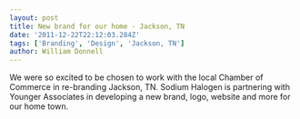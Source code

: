 ```yaml
---
layout: post
title: New brand for our home - Jackson, TN
date: '2011-12-22T22:12:03.284Z'
tags: ['Branding', 'Design', 'Jackson, TN']
author: William Donnell
---
```


We were so excited to be chosen to work with the local Chamber of Commerce in re-branding Jackson, TN. Sodium Halogen is partnering with Younger Associates in developing a new brand, logo, website and more for our home town.
